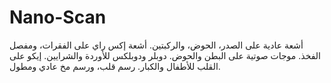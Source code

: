 # Nano-Scan
أشعة عادية على الصدر، الحوض، والركبتين. أشعة إكس راي على الفقرات، ومفصل الفخذ. موجات صوتية على البطن والحوض. دوبلر ودوبلكس للأوردة والشرايين. إيكو على القلب للأطفال والكبار. رسم قلب، ورسم مخ عادي ومطول.

